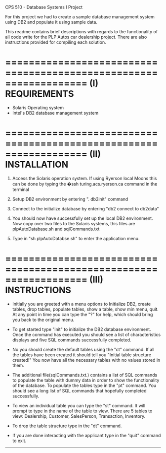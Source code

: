 CPS 510 - Database Systems I Project

For this project we had to create a sample database management system using DB2 and populate it using sample data. 


This readme contains brief descriptions with regards to the functionality of all code write for the PLP Autos car dealership project. There are also instructions provided for compiling each solution.






==================================================================
(I)				REQUIREMENTS
==================================================================

- Solaris Operating system
- Intel's DB2 database management system

==================================================================
(II)			INSTALLATION
==================================================================

1. Access the Solaris operation system. If using Ryerson local Moons this can be done by typing the �ssh turing.acs.ryerson.ca command in the terminal

2. Setup DB2 environment by entering ". db2init" command

3. Connect to the initialize database by entering "db2 connect to db2data"

4. You should now have successfully set up the local DB2 environment. Now copy over two files to the Solaris systems, this files are plpAutoDatabase.sh and sqlCommands.txt

5. Type in "sh plpAutoDatabse.sh" to enter the application menu.

==================================================================
(III)			INSTRUCTIONS
==================================================================

- Initially you are greeted with a menu options to Initialize DB2, create tables, drop tables, populate tables, show a table, show min menu, quit. At any point in time you can type the "?" for help, which should bring you back to the original menu. 

- To get started type "init" to initialize the DB2 database environment. Once the command has executed you should see a list of characteristics displays and five SQL commands successfully completed. 

- No you should create the default tables using the "ct" command. If all the tables have been created it should tell you "Initial table structure created!" You now have all the necessary tables with no values stored in them. 

- The additional file(sqlCommands.txt.) contains a list of SQL commands to populate the table with dummy data in order to show the functionality of the database. To populate the tables type in the "pt" command. You should see a long list of SQL commands that hopefully completed successfully.

- To view an individual table you can type the "st" command. It will prompt to type in the name of the table to view. There are 5 tables to view: Dealership, Customer, SalesPerson, Transaction, Inventory. 

- To drop the table structure type in the "dt" command.

- If you are done interacting with the applicant type in the "quit" command to exit. 


------------------------------------------------------------------




